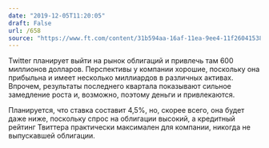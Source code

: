 ```yaml
---
date: "2019-12-05T11:20:05"
draft: False
url: /658
source: "https://www.ft.com/content/31b594aa-16af-11ea-9ee4-11f260415385"
---
```


Twitter планирует выйти на рынок облигаций и привлечь там 600 миллионов долларов. Перспективы у компании хорошие, поскольку она прибыльна и имеет несколько миллиардов в различных активах. Впрочем, результаты последнего квартала показывают сильное замедление роста и, возможно, поэтому деньги и привлекаются. 

Планируется, что ставка составит 4,5%, но, скорее всего, она будет даже ниже, поскольку спрос на облигации высокий, а кредитный рейтинг Твиттера практически максимален для компании, никогда не выпускавшей облигации.
